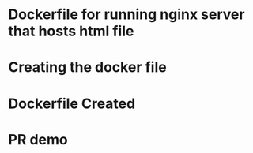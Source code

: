 # Dockerfile for running nginx server that hosts html file
# Creating the docker file 
# Dockerfile Created  
# PR demo
